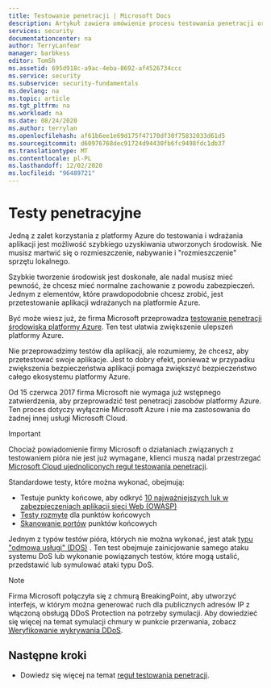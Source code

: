 ```yaml
---
title: Testowanie penetracji | Microsoft Docs
description: Artykuł zawiera omówienie procesu testowania penetracji oraz sposób wykonywania testu pióra względem aplikacji działającej w infrastrukturze platformy Azure.
services: security
documentationcenter: na
author: TerryLanfear
manager: barbkess
editor: TomSh
ms.assetid: 695d918c-a9ac-4eba-8692-af4526734ccc
ms.service: security
ms.subservice: security-fundamentals
ms.devlang: na
ms.topic: article
ms.tgt_pltfrm: na
ms.workload: na
ms.date: 08/24/2020
ms.author: terrylan
ms.openlocfilehash: af61b6ee1e69d175f47170df30f75832033d61d5
ms.sourcegitcommit: d60976768dec91724d94430fb6fc9498fdc1db37
ms.translationtype: MT
ms.contentlocale: pl-PL
ms.lasthandoff: 12/02/2020
ms.locfileid: "96489721"
---
```

# <a name="penetration-testing"></a>Testy penetracyjne

Jedną z zalet korzystania z platformy Azure do testowania i wdrażania aplikacji jest możliwość szybkiego uzyskiwania utworzonych środowisk. Nie musisz martwić się o rozmieszczenie, nabywanie i "rozmieszczenie" sprzętu lokalnego.

Szybkie tworzenie środowisk jest doskonałe, ale nadal musisz mieć pewność, że chcesz mieć normalne zachowanie z powodu zabezpieczeń. Jednym z elementów, które prawdopodobnie chcesz zrobić, jest przetestowanie aplikacji wdrażanych na platformie Azure.

Być może wiesz już, że firma Microsoft przeprowadza [testowanie penetracji środowiska platformy Azure](https://gallery.technet.microsoft.com/Cloud-Red-Teaming-b837392e). Ten test ułatwia zwiększenie ulepszeń platformy Azure.

Nie przeprowadzimy testów dla aplikacji, ale rozumiemy, że chcesz, aby przetestować swoje aplikacje. Jest to dobry efekt, ponieważ w przypadku zwiększenia bezpieczeństwa aplikacji pomaga zwiększyć bezpieczeństwo całego ekosystemu platformy Azure.

Od 15 czerwca 2017 firma Microsoft nie wymaga już wstępnego zatwierdzenia, aby przeprowadzić test penetracji zasobów platformy Azure. Ten proces dotyczy wyłącznie Microsoft Azure i nie ma zastosowania do żadnej innej usługi Microsoft Cloud.

>[!IMPORTANT]
>Chociaż powiadomienie firmy Microsoft o działaniach związanych z testowaniem pióra nie jest już wymagane, klienci muszą nadal przestrzegać [Microsoft Cloud ujednoliconych reguł testowania penetracji](https://technet.microsoft.com/mt784683).

Standardowe testy, które można wykonać, obejmują:

* Testuje punkty końcowe, aby odkryć [10 najważniejszych luk w zabezpieczeniach aplikacji sieci Web (OWASP)](https://www.owasp.org/index.php/Category:OWASP_Top_Ten_Project)
* [Testy rozmyte](https://cloudblogs.microsoft.com/microsoftsecure/2007/09/20/fuzz-testing-at-microsoft-and-the-triage-process/) dla punktów końcowych
* [Skanowanie portów](https://en.wikipedia.org/wiki/Port_scanner) punktów końcowych

Jednym z typów testów pióra, których nie można wykonać, jest atak [typu "odmowa usługi" (DOS)](https://en.wikipedia.org/wiki/Denial-of-service_attack) . Ten test obejmuje zainicjowanie samego ataku systemu DoS lub wykonanie powiązanych testów, które mogą ustalić, przedstawić lub symulować ataki typu DoS.

>[!Note]
>Firma Microsoft połączyła się z chmurą BreakingPoint, aby utworzyć interfejs, w którym można generować ruch dla publicznych adresów IP z włączoną obsługą DDoS Protection na potrzeby symulacji. Aby dowiedzieć się więcej na temat symulacji chmury w punkcie przerwania, zobacz [Weryfikowanie wykrywania DDoS](../../ddos-protection/manage-ddos-protection.md#validate-and-test).

## <a name="next-steps"></a>Następne kroki

* Dowiedz się więcej na temat [reguł testowania penetracji](https://www.microsoft.com/msrc/pentest-rules-of-engagement?rtc=2).